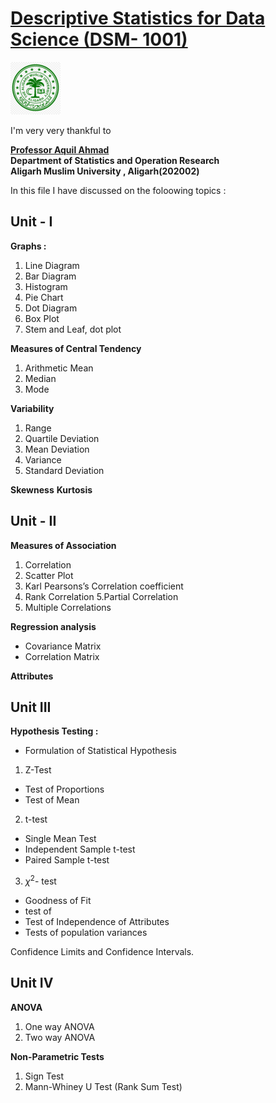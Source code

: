 # [Descriptive Statistics for Data Science (DSM- 1001)](https://github.com/MohammadWasiq0786/Descriptive-Statistics-for-Data-Science/blob/main/Descriptive%20Statistics%20for%20Data%20Science.pdf)

![image](https://github.com/mohammadwasiq0/mohammadwasiq0/blob/main/amu_logo_resized.png)

I'm very very thankful to 

[**Professor Aquil Ahmad**](https://www.amu.ac.in/faculty/statistics-and-operations-research/aquil-ahmed)
<br>**Department of Statistics and Operation Research**
<br>**Aligarh Muslim University , Aligarh(202002)**

In this file I have discussed on the foloowing topics :

## Unit - I

**Graphs :**

1. Line Diagram
2. Bar Diagram
3. Histogram
4. Pie Chart
5. Dot Diagram
6. Box Plot
7. Stem and Leaf, dot plot

**Measures of Central Tendency**

1. Arithmetic Mean
2. Median
3. Mode

**Variability**

1. Range
2. Quartile Deviation
3. Mean Deviation
4. Variance
5. Standard Deviation

**Skewness**
**Kurtosis**

## Unit - II

**Measures of Association**

1. Correlation
2. Scatter Plot
3. Karl Pearsons’s Correlation coefficient
4. Rank Correlation
5.Partial Correlation 
6. Multiple Correlations

**Regression analysis**

* Covariance Matrix
* Correlation Matrix

**Attributes**

## Unit III

**Hypothesis Testing :**
* Formulation of Statistical Hypothesis

1. Z-Test
* Test of Proportions 
* Test of Mean

2. t-test
* Single Mean Test 
* Independent Sample t-test
* Paired Sample t-test

3. $\chi^2$- test
* Goodness of Fit
* test of 
* Test of Independence of Attributes
* Tests of population variances

Confidence Limits and Confidence Intervals.

## Unit IV
**ANOVA**

1. One way ANOVA
2. Two way ANOVA

**Non-Parametric Tests**
1. Sign Test
2.  Mann-Whiney U Test (Rank Sum Test)
